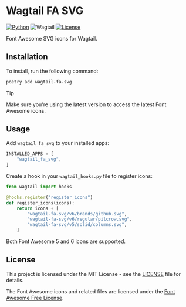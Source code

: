 # Wagtail FA SVG

[![Python](https://img.shields.io/badge/python-3.10+-4d4076.svg)](https://www.python.org/downloads/)
![Wagtail](https://img.shields.io/badge/wagtail-5.0+-4d4076)
[![License](https://img.shields.io/badge/license-MIT-4d4076)](https://github.com/vsakkas/wagtail-fa-svg/blob/master/LICENSE)

Font Awesome SVG icons for Wagtail.

## Installation

To install, run the following command:

```bash
poetry add wagtail-fa-svg
```

> [!TIP]
> Make sure you're using the latest version to access the latest Font Awesome icons.

## Usage

Add `wagtail_fa_svg` to your installed apps:

```python
INSTALLED_APPS = [
    "wagtail_fa_svg",
]
```

Create a hook in your `wagtail_hooks.py` file to register icons:

```python
from wagtail import hooks

@hooks.register("register_icons")
def register_icons(icons):
    return icons + [
        "wagtail-fa-svg/v6/brands/github.svg",
        "wagtail-fa-svg/v6/regular/pilcrow.svg",
        "wagtail-fa-svg/v5/solid/columns.svg",
    ]
```

Both Font Awesome 5 and 6 icons are supported.

## License

This project is licensed under the MIT License - see the [LICENSE](https://github.com/vsakkas/wagtail-fa-svg/blob/master/LICENSE) file for details.

The Font Awesome icons and related files are licensed under the [Font Awesome Free License](https://fontawesome.com/license/free).
